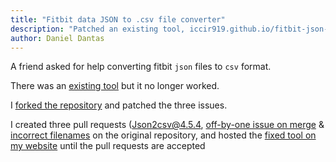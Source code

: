 ```yaml
---
title: "Fitbit data JSON to .csv file converter"
description: "Patched an existing tool, iccir919.github.io/fitbit-json-to-csv, to fix three issues"
author: Daniel Dantas
---
```


A friend asked for help converting fitbit `json` files to `csv` format.

There was an [existing tool](https://iccir919.github.io/fitbit-json-to-csv/) but it no longer worked.

I [forked the repository](https://github.com/dantasfiles/fitbit-json-to-csv) and patched the three issues.

I created three pull requests ([Json2csv@4.5.4](https://github.com/iccir919/fitbit-json-to-csv/pull/1), [off-by-one issue on merge](https://github.com/iccir919/fitbit-json-to-csv/pull/2) & [incorrect filenames](https://github.com/iccir919/fitbit-json-to-csv/pull/3) on the original repository, and hosted the [fixed tool on my website](https://dantasfiles.com/fitbit-json-to-csv/) until the pull requests are accepted
